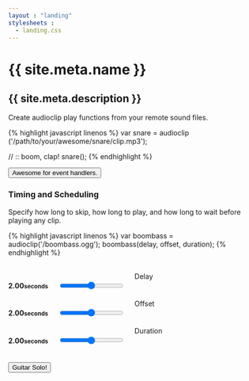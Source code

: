 ```yaml
---
layout : "landing"
stylesheets :
  - landing.css
---
```


{{ site.meta.name }}
===

## {{ site.meta.description }}

Create audioclip play functions from your remote sound files.

{% highlight javascript linenos %}
var snare = audioclip ('/path/to/your/awesome/snare/clip.mp3');

// :: boom, clap!
snare();
{% endhighlight %}

<button class="o-demo-play-01 -noted button-primary">
Awesome for event handlers.
</button>

<script>
jQuery(function ($) {

  var audiofile =
    Modernizr.audio.ogg ? 'snare.ogg' :
    Modernizr.audio.mp3 ? 'snare.mp3' :
    Modernizr.audio.wav ? 'snare.wav' : ''
    ;

  var demobutton = $('.o-demo-play-01');

  if (!!audiofile) {
    var snare = audioclip(['assets','audio', audiofile].join('/'));
    demobutton.on('click', function () {
      snare();
    });
  }
  else {
    demobutton.text('Your browser does not support HTML 5 Audio.');
  }

});
</script>


### Timing and Scheduling

Specify how long to skip, how long to play, and how long to wait before playing any clip.

{% highlight javascript linenos %}
var boombass = audioclip('/boombass.ogg');
boombass(delay, offset, duration);
{% endhighlight %}

<div class="o-demo-play-02 row">
  <div class="three columns">&nbsp;</div>
  <div class="-range two columns">
    <h4><span>2.00</span><small>seconds</small></h4>
    <input type="range" data-range="delay" min="0" max="4" />
    <label>Delay</label>
  </div>
  <div class="-range two columns">
    <h4><span>2.00</span><small>seconds</small></h4>
    <input type="range" data-range="offset" min="0" max="4" />
    <label>Offset</label>
  </div>
  <div class="-range two columns">
    <h4><span>2.00</span><small>seconds</small></h4>
    <input type="range" data-range="duration" min="0" max="4" />
    <label>Duration</label>
  </div>
  <div class="three columns">&nbsp;</div>
  <div class="twelve columns">
    <button class="button-primary -noted">
      Guitar Solo!
    </button>
  </div>
</div>

<script>
jQuery(function ($) {
  var ranges = $('.o-demo-play-02 input[type=range]')
    .each(function () {
      var range = $(this);
      range.data('label', range.prev('h4').find('span'));
    })
    .on('input', function () {

      var range = $(this);
      var time = range.val();

      $(this).data('label').text(time.toFixed(2));
    });

  var guitar = audioclip('assets/audio/guitar-fmajor.mp3');
  $('.o-demo-play-02 .button-primary')
    .on('click', function () {

      var delay = ranges.eq(0).val();
      var offset = ranges.eq(1).val();
      var duration = ranges.eq(2).val();

      guitar(delay,offset,duration);
    });
});
</script>